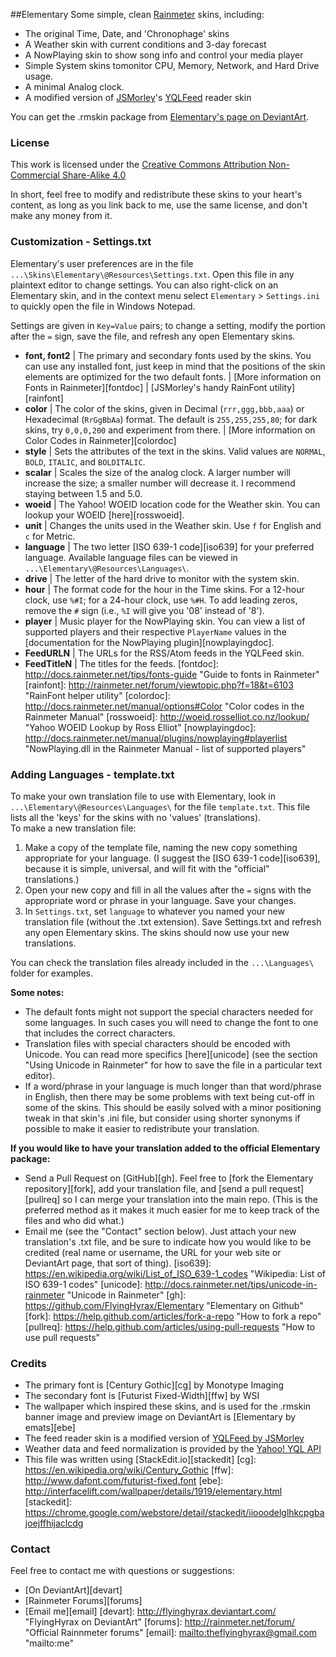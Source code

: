 ##Elementary
Some simple, clean [Rainmeter](http://rainmeter.net/cms/) skins, including:

 - The original Time, Date, and 'Chronophage' skins  
 - A Weather skin with current conditions and 3-day forecast  
 - A NowPlaying skin to show song info and control your media player 
 - Simple System skins tomonitor CPU, Memory, Network, and Hard Drive usage. 
 - A minimal Analog clock.
 - A modified version of [JSMorley](https://github.com/jsmorley)'s [YQLFeed](http://www.deviantart.com/art/YQLFeed-3-3-419596824) reader skin

You can get the .rmskin package from [Elementary's page on DeviantArt](http://flyinghyrax.deviantart.com/art/Elementary-Rainmeter-1-5-1-244031084).
 
### License
This work is licensed under the [Creative Commons Attribution Non-Commercial Share-Alike  4.0](http://creativecommons.org/licenses/by-nc-sa/4.0/)

In short, feel free to modify and redistribute these skins to your heart's content, as long as you link back to me, use the same license, and don't make any money from it.

### Customization - Settings.txt
Elementary's user preferences are in the file `...\Skins\Elementary\@Resources\Settings.txt`.  Open this file in any plaintext editor to change settings.  You can also right-click on an Elementary skin, and in the context menu select `Elementary` > `Settings.ini` to quickly open the file in Windows Notepad.

Settings are given in `Key=Value` pairs; to change a setting, modify the portion after the `=` sign, save the file, and refresh any open Elementary skins.

- **font, font2** | The primary and secondary fonts used by the skins.  You can use any installed font, just keep in mind that the positions of the skin elements are optimized for the two default fonts. | [More information on Fonts in Rainmeter][fontdoc] | [JSMorley's handy RainFont utility][rainfont]
- **color** | The color of the skins, given in Decimal (`rrr,ggg,bbb,aaa`) or Hexadecimal (`RrGgBbAa`) format.  The default is `255,255,255,80`; for dark skins, try `0,0,0,200` and experiment from there. | [More information on Color Codes in Rainmeter][colordoc]
- **style** | Sets the attributes of the text in the skins.  Valid values are `NORMAL`, `BOLD`, `ITALIC`, and `BOLDITALIC`.
- **scalar** | Scales the size of the analog clock.  A larger number will increase the size; a smaller number will decrease it.  I recommend staying between 1.5 and 5.0.
- **woeid** | The Yahoo! WOEID location code for the Weather skin.  You can lookup your WOEID [here][rosswoeid].
- **unit** | Changes the units used in the Weather skin.  Use `f` for English and `c` for Metric.
- **language** | The two letter [ISO 639-1 code][iso639] for your preferred language.  Available language files can be viewed in `...\Elementary\@Resources\Languages\`.
- **drive** | The letter of the hard drive to monitor with the system skin.
- **hour** | The format code for the hour in the Time skins.  For a 12-hour clock, use `%#I`; for a 24-hour clock, use `%#H`.  To add leading zeros, remove the `#` sign (i.e., `%I` will give you '08' instead of '8').
- **player** | Music player for the NowPlaying skin.  You can view a list of supported players and their respective `PlayerName` values in the [documentation for the NowPlaying plugin][nowplayingdoc].
- **FeedURLN** | The URLs for the RSS/Atom feeds in the YQLFeed skin.
- **FeedTitleN** | The titles for the feeds.
[fontdoc]: <http://docs.rainmeter.net/tips/fonts-guide> "Guide to fonts in Rainmeter"
[rainfont]: <http://rainmeter.net/forum/viewtopic.php?f=18&t=6103> "RainFont helper utility"
[colordoc]: <http://docs.rainmeter.net/manual/options#Color> "Color codes in the Rainmeter Manual"
[rosswoeid]: <http://woeid.rosselliot.co.nz/lookup/> "Yahoo WOEID Lookup by Ross Elliot"
[nowplayingdoc]: <http://docs.rainmeter.net/manual/plugins/nowplaying#playerlist> "NowPlaying.dll in the Rainmeter Manual - list of supported players"

### Adding Languages - template.txt
To make your own translation file to use with Elementary, look in `...\Elementary\@Resources\Languages\` for the file `template.txt`.  This file lists all the 'keys' for the skins with no 'values' (translations).  
To make a new translation file:

 1. Make a copy of the template file, naming the new copy something appropriate for your language.  (I suggest the [ISO 639-1 code][iso639], because it is simple, universal, and will fit with the "official" translations.)  
 2. Open your new copy and fill in all the values after the `=` signs with the appropriate word or phrase in your language.  Save your changes.
 3. In `Settings.txt`, set `language` to whatever you named your new translation file (without the .txt extension).  Save Settings.txt and refresh any open Elementary skins.  The skins should now use your new translations.

You can check the translation files already included in the `...\Languages\` folder for examples.  

**Some notes:**  

 - The default fonts might not support the special characters needed for some languages.  In such cases you will need to change the font to one that includes the correct characters.
 - Translation files with special characters should be encoded with Unicode.  You can read more specifics [here][unicode] (see the section "Using Unicode in Rainmeter" for how to save the file in a particular text editor).
 - If a word/phrase in your language is much longer than that word/phrase in English, then there may be some problems with text being cut-off in some of the skins.  This should be easily solved with a minor positioning tweak in that skin's .ini file, but consider using shorter synonyms if possible to make it easier to redistribute your translation.

**If you would like to have your translation added to the official Elementary package:**

 - Send a Pull Request on [GitHub][gh].  Feel free to [fork the Elementary repository][fork], add your translation file, and [send a pull request][pullreq] so I can merge your translation into the main repo.  (This is the preferred method as it makes it much easier for me to keep track of the files and who did what.)
 - Email me (see the "Contact" section below).  Just attach your new translation's .txt file, and be sure to indicate how you would like to be credited (real name or username, the URL for your web site or DeviantArt page, that sort of thing).
[iso639]: <https://en.wikipedia.org/wiki/List_of_ISO_639-1_codes> "Wikipedia: List of ISO 639-1 codes"
[unicode]: <http://docs.rainmeter.net/tips/unicode-in-rainmeter> "Unicode in Rainmeter"
[gh]: <https://github.com/FlyingHyrax/Elementary> "Elementary on Github"
[fork]: <https://help.github.com/articles/fork-a-repo> "How to fork a repo"
[pullreq]: <https://help.github.com/articles/using-pull-requests> "How to use pull requests"
 
### Credits
- The primary font is [Century Gothic][cg] by Monotype Imaging
- The secondary font is [Futurist Fixed-Width][ffw] by WSI
- The wallpaper which inspired these skins, and is used for the .rmskin banner image and preview image on DeviantArt is [Elementary by emats][ebe]
- The feed reader skin is a modified version of [YQLFeed by JSMorley](http://www.deviantart.com/art/YQLFeed-3-3-419596824)
- Weather data and feed normalization is provided by the [Yahoo! YQL API](http://developer.yahoo.com/yql/)
- This file was written using [StackEdit.io][stackedit]
[cg]: <https://en.wikipedia.org/wiki/Century_Gothic>
[ffw]: <http://www.dafont.com/futurist-fixed.font>
[ebe]: <http://interfacelift.com/wallpaper/details/1919/elementary.html>
[stackedit]: <https://chrome.google.com/webstore/detail/stackedit/iiooodelglhkcpgbajoejffhijaclcdg>

### Contact
Feel free to contact me with questions or suggestions:

- [On DeviantArt][devart]
- [Rainmeter Forums][forums]
- [Email me][email]
[devart]: <http://flyinghyrax.deviantart.com/> "FlyingHyrax on DeviantArt"
[forums]: <http://rainmeter.net/forum/> "Official Rainnmeter forums"
[email]: <mailto:theflyinghyrax@gmail.com> "mailto:me"

